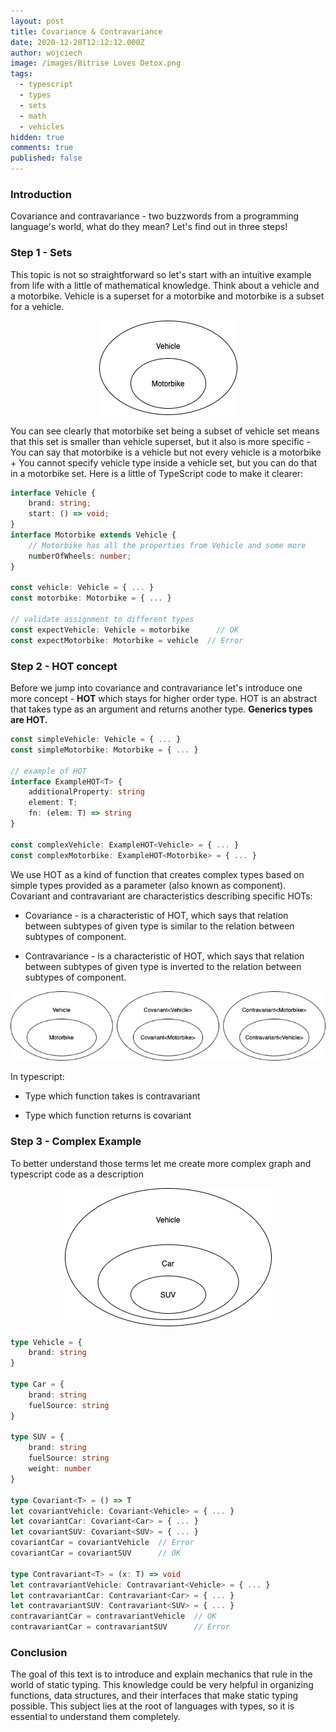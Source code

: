```yaml
---
layout: post
title: Covariance & Contravariance
date: 2020-12-28T12:12:12.000Z
author: wojciech
image: /images/Bitrise Loves Detox.png
tags:
  - typescript
  - types
  - sets
  - math
  - vehicles
hidden: true
comments: true
published: false
---
```


### Introduction

Covariance and contravariance - two buzzwords from a programming language's world, what do they mean? Let's find out in three steps!

### Step 1 - Sets

This topic is not so straightforward so let's start with an intuitive example from life with a little of mathematical knowledge. Think about a vehicle and a motorbike. Vehicle is a superset for a motorbike and motorbike is a subset for a vehicle.

<p align="center">
  <img src="/images/covariance-contravariance/graph-1.png" alt="First-graph"/>
</p>

You can see clearly that motorbike set being a subset of vehicle set means that this set is smaller than vehicle superset, but it also is more specific - You can say that motorbike is a vehicle but not every vehicle is a motorbike + You cannot specify vehicle type inside a vehicle set, but you can do that in a motorbike set. Here is a little of TypeScript code to make it clearer:

```typescript
interface Vehicle {
    brand: string;
    start: () => void;
}
interface Motorbike extends Vehicle {
    // Motorbike has all the properties from Vehicle and some more
    numberOfWheels: number;
}

const vehicle: Vehicle = { ... }
const motorbike: Motorbike = { ... }

// validate assignment to different types
const expectVehicle: Vehicle = motorbike      // OK
const expectMotorbike: Motorbike = vehicle  // Error
```

### Step 2 - HOT concept

Before we jump into covariance and contravariance let's introduce one more concept - **HOT** which stays for higher order type. HOT is an abstract that takes type as an argument and returns another type. **Generics types are HOT.**

```typescript
const simpleVehicle: Vehicle = { ... }
const simpleMotorbike: Motorbike = { ... }

// example of HOT
interface ExampleHOT<T> {
    additionalProperty: string
    element: T;
    fn: (elem: T) => string
}

const complexVehicle: ExampleHOT<Vehicle> = { ... }
const complexMotorbike: ExampleHOT<Motorbike> = { ... }
```

We use HOT as a kind of function that creates complex types based on simple types provided as a parameter (also known as component). Covariant and contravariant are characteristics describing specific HOTs:

- Covariance - is a characteristic of HOT, which says that relation between subtypes of given type is similar to the relation between subtypes of component.

- Contravariance - is a characteristic of HOT, which says that relation between subtypes of given type is inverted to the relation between subtypes of component.

<p align="center">
  <img src="/images/covariance-contravariance/graph-2.png" alt="Second-graph"/>
</p>

In typescript:

- Type which function takes is contravariant

- Type which function returns is covariant

### Step 3 - Complex Example

To better understand those terms let me create more complex graph and typescript code as a description

<p align="center">
  <img src="/images/covariance-contravariance/graph-3.png" alt="Third-graph"/>
</p>

```typescript
type Vehicle = {
    brand: string
}

type Car = {
    brand: string
    fuelSource: string
}

type SUV = {
    brand: string
    fuelSource: string
    weight: number
}

type Covariant<T> = () => T
let covariantVehicle: Covariant<Vehicle> = { ... }
let covariantCar: Covariant<Car> = { ... }
let covariantSUV: Covariant<SUV> = { ... }
covariantCar = covariantVehicle  // Error 
covariantCar = covariantSUV      // OK

type Contravariant<T> = (x: T) => void
let contravariantVehicle: Contravariant<Vehicle> = { ... }
let contravariantCar: Contravariant<Car> = { ... }
let contravariantSUV: Contravariant<SUV> = { ... }
contravariantCar = contravariantVehicle  // OK 
contravariantCar = contravariantSUV      // Error
```

### Conclusion

The goal of this text is to introduce and explain mechanics that rule in the world of static typing. This knowledge could be very helpful in organizing functions, data structures, and their interfaces that make static typing possible. This subject lies at the root of languages with types, so it is essential to understand them completely.
